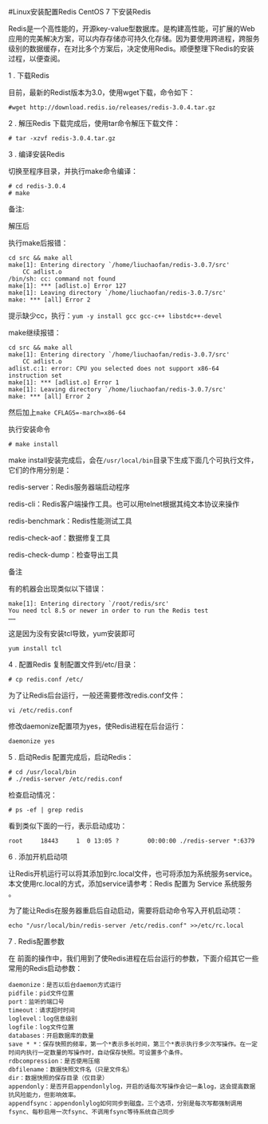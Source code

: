 #Linux安装配置Redis CentOS 7 下安装Redis

Redis是一个高性能的，开源key-value型数据库。是构建高性能，可扩展的Web应用的完美解决方案，可以内存存储亦可持久化存储。因为要使用跨进程，跨服务级别的数据缓存，在对比多个方案后，决定使用Redis。顺便整理下Redis的安装过程，以便查阅。

1 . 下载Redis 

目前，最新的Redist版本为3.0，使用wget下载，命令如下：
	
	#wget http://download.redis.io/releases/redis-3.0.4.tar.gz

2 . 解压Redis 
下载完成后，使用tar命令解压下载文件：

	# tar -xzvf redis-3.0.4.tar.gz

3 . 编译安装Redis 

切换至程序目录，并执行make命令编译：

	# cd redis-3.0.4
	# make

备注:

解压后

执行make后报错：

	cd src && make all
	make[1]: Entering directory `/home/liuchaofan/redis-3.0.7/src'
	    CC adlist.o
	/bin/sh: cc: command not found
	make[1]: *** [adlist.o] Error 127
	make[1]: Leaving directory `/home/liuchaofan/redis-3.0.7/src'
	make: *** [all] Error 2
提示缺少cc，执行：`yum -y install gcc gcc-c++ libstdc++-devel`

make继续报错：

	cd src && make all
	make[1]: Entering directory `/home/liuchaofan/redis-3.0.7/src'
	    CC adlist.o
	adlist.c:1: error: CPU you selected does not support x86-64 instruction set
	make[1]: *** [adlist.o] Error 1
	make[1]: Leaving directory `/home/liuchaofan/redis-3.0.7/src'
	make: *** [all] Error 2

然后加上`make CFLAGS=-march=x86-64`

执行安装命令

	# make install

make install安装完成后，会在`/usr/local/bin`目录下生成下面几个可执行文件，它们的作用分别是：

redis-server：Redis服务器端启动程序 

redis-cli：Redis客户端操作工具。也可以用telnet根据其纯文本协议来操作 

redis-benchmark：Redis性能测试工具 

redis-check-aof：数据修复工具 

redis-check-dump：检查导出工具

备注

有的机器会出现类似以下错误：

	make[1]: Entering directory `/root/redis/src'
	You need tcl 8.5 or newer in order to run the Redis test
	……
这是因为没有安装tcl导致，yum安装即可
	
	yum install tcl

4 . 配置Redis 
复制配置文件到/etc/目录：
	
	# cp redis.conf /etc/
为了让Redis后台运行，一般还需要修改redis.conf文件：
	
	vi /etc/redis.conf
修改daemonize配置项为yes，使Redis进程在后台运行：

	daemonize yes

5 . 启动Redis 
配置完成后，启动Redis：

	# cd /usr/local/bin
	# ./redis-server /etc/redis.conf
检查启动情况：

	# ps -ef | grep redis

看到类似下面的一行，表示启动成功：

	root     18443     1  0 13:05 ?        00:00:00 ./redis-server *:6379 
6 . 添加开机启动项 

让Redis开机运行可以将其添加到rc.local文件，也可将添加为系统服务service。本文使用rc.local的方式，添加service请参考：Redis 配置为 Service 系统服务 。

为了能让Redis在服务器重启后自动启动，需要将启动命令写入开机启动项：

	echo "/usr/local/bin/redis-server /etc/redis.conf" >>/etc/rc.local
7 . Redis配置参数 

在 前面的操作中，我们用到了使Redis进程在后台运行的参数，下面介绍其它一些常用的Redis启动参数：

	daemonize：是否以后台daemon方式运行
	pidfile：pid文件位置
	port：监听的端口号
	timeout：请求超时时间
	loglevel：log信息级别
	logfile：log文件位置
	databases：开启数据库的数量
	save * *：保存快照的频率，第一个*表示多长时间，第三个*表示执行多少次写操作。在一定时间内执行一定数量的写操作时，自动保存快照。可设置多个条件。
	rdbcompression：是否使用压缩
	dbfilename：数据快照文件名（只是文件名）
	dir：数据快照的保存目录（仅目录）
	appendonly：是否开启appendonlylog，开启的话每次写操作会记一条log，这会提高数据抗风险能力，但影响效率。
	appendfsync：appendonlylog如何同步到磁盘。三个选项，分别是每次写都强制调用fsync、每秒启用一次fsync、不调用fsync等待系统自己同步